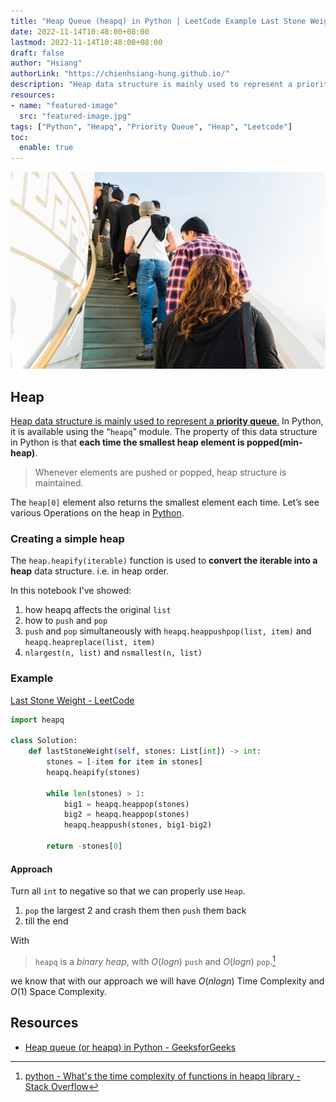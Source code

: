 ```yaml
---
title: "Heap Queue (heapq) in Python | LeetCode Example Last Stone Weight"
date: 2022-11-14T10:48:00+08:00
lastmod: 2022-11-14T10:48:00+08:00
draft: false
author: "Hsiang"
authorLink: "https://chienhsiang-hung.github.io/"
description: "Heap data structure is mainly used to represent a priority queue. In Python, it is available using the “heapq” module. The property of this data structure in Python is that each time the smallest heap element is popped(min-heap)."
resources:
- name: "featured-image"
  src: "featured-image.jpg"
tags: ["Python", "Heapq", "Priority Queue", "Heap", "Leetcode"]
toc:
  enable: true
---
```

![featured-image.jpg](featured-image.jpg "img source: https://unsplash.com/photos/n0CTq0rroso")
## Heap
[Heap data structure is mainly used to represent a **priority queue**.](https://www.geeksforgeeks.org/applications-of-heap-data-structure/) In Python, it is available using the “`heapq`” module. The property of this data structure in Python is that **each time the smallest heap element is popped(min-heap)**.
> Whenever elements are pushed or popped, heap structure is maintained.

The `heap[0]` element also returns the smallest element each time. Let’s see various Operations on the heap in  [Python](https://www.geeksforgeeks.org/python-programming-language/).

### Creating a simple heap

The `heap.heapify(iterable)` function is used to **convert the iterable into a heap**  data structure. i.e. in heap order.

<script src="https://gist.github.com/chienhsiang-hung/e533d937f4db749dde5cf918785869af.js"></script>

In this notebook I've showed:
1. how heapq affects the original `list`
2. how to `push` and `pop`
3. `push` and `pop` simultaneously with `heapq.heappushpop(list, item)` and `heapq.heapreplace(list, item)`
4. `nlargest(n, list)` and `nsmallest(n, list)`

### Example
[Last Stone Weight - LeetCode](https://leetcode.com/problems/last-stone-weight/)
```python
import heapq

class Solution:
    def lastStoneWeight(self, stones: List[int]) -> int:
        stones = [-item for item in stones]
        heapq.heapify(stones)
        
        while len(stones) > 1:
            big1 = heapq.heappop(stones)
            big2 = heapq.heappop(stones)
            heapq.heappush(stones, big1-big2)
        
        return -stones[0]
```
#### Approach
Turn all `int` to negative so that we can properly use `Heap`.
1. `pop` the largest 2 and crash them then `push` them back
2. till the end

With
> `heapq` is a *binary heap*, with $O(log n)$ `push` and $O(log n)$ `pop`.[^heapqtc]

we know that with our approach we will have $O(nlog n)$ Time Complexity and $O(1)$ Space Complexity.
## Resources
- [Heap queue (or heapq) in Python - GeeksforGeeks](https://www.geeksforgeeks.org/heap-queue-or-heapq-in-python/)

[^heapqtc]: [python - What's the time complexity of functions in heapq library - Stack Overflow](https://stackoverflow.com/questions/38806202/whats-the-time-complexity-of-functions-in-heapq-library#:~:text=heapq%20is%20a%20binary%20heap,O(n%20log%20n).)